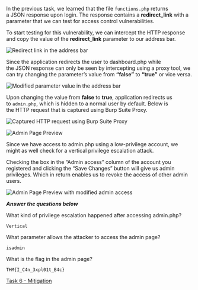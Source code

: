 In the previous task, we learned that the file `functions.php` returns a JSON response upon login. The response contains a **redirect_link** with a parameter that we can test for access control vulnerabilities.

To start testing for this vulnerability, we can intercept the HTTP response and copy the value of the **redirect_link** parameter to our address bar.

![Redirect link in the address bar](https://tryhackme-images.s3.amazonaws.com/user-uploads/645b19f5d5848d004ab9c9e2/room-content/ae62caddd97044d2f502fb843a5792aa.png)  

Since the application redirects the user to dashboard.php while the JSON response can only be seen by intercepting using a proxy tool, we can try changing the parameter’s value from **“false”** to **“true”** or vice versa.

![Modified parameter value in the address bar](https://tryhackme-images.s3.amazonaws.com/user-uploads/645b19f5d5848d004ab9c9e2/room-content/5dd8248de6785f4032080981acd689dc.png)  

Upon changing the value from **false** to **true**, application redirects us to `admin.php`, which is hidden to a normal user by default. Below is the HTTP request that is captured using Burp Suite Proxy.

![Captured HTTP request using Burp Suite Proxy](https://tryhackme-images.s3.amazonaws.com/user-uploads/645b19f5d5848d004ab9c9e2/room-content/ad005cdf8c587872cf3c1ed1fe6b90b3.png)

![Admin Page Preview](https://tryhackme-images.s3.amazonaws.com/user-uploads/645b19f5d5848d004ab9c9e2/room-content/c019a5987cac64d81dc2859b13f56bdc.png)  

Since we have access to admin.php using a low-privilege account, we might as well check for a vertical privilege escalation attack.

Checking the box in the “Admin access” column of the account you registered and clicking the “Save Changes” button will give us admin privileges. Which in return enables us to revoke the access of other admin users.

![Admin Page Preview with modified admin access](https://tryhackme-images.s3.amazonaws.com/user-uploads/5ee9d82ebaa78254d39dc7a7/room-content/b8e6cf35af3196314036bfde4dee77b8.png)

___Answer the questions below___

What kind of privilege escalation happened after accessing admin.php?
	
	Vertical

What parameter allows the attacker to access the admin page?
	
	isadmin

What is the flag in the admin page?
	
	THM{I_C4n_3xpl01t_B4c}


[Task 6 - Mitigation](Task%206%20-%20Mitigation.md)


